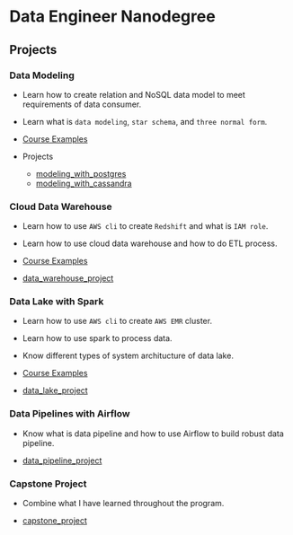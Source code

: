 # Data Engineer Nanodegree

## Projects

### Data Modeling

- Learn how to create relation and NoSQL data model to meet requirements of data consumer.
- Learn what is `data modeling`, `star schema`, and `three normal form`.

- [Course Examples](./data_modeling/course_examples/)
- Projects
  - [modeling_with_postgres](./data_modeling/modeling_with_postgres/)
  - [modeling_with_cassandra](./data_modeling/modeling_with_cassandra/)

### Cloud Data Warehouse
 - Learn how to use `AWS cli` to create `Redshift` and what is `IAM role`.
 - Learn how to use cloud data warehouse and how to do ETL process.

 - [Course Examples](./data_warehouse/course_examples/) 

 - [data_warehouse_project](./data_warehouse/course_project/)

### Data Lake with Spark
 - Learn how to use `AWS cli` to create `AWS EMR` cluster.
 - Learn how to use spark to process data. 
 - Know different types of system architucture of data lake.

 - [Course Examples](./data_lakes/data_lake_examples/)
 - [data_lake_project](./data_lakes/data_lake_project/) 

### Data Pipelines with Airflow
 - Know what is data pipeline and how to use Airflow to build robust data pipeline.

 - [data_pipeline_project](./data_pipeline/airflow_project/)

### Capstone Project
 - Combine what I have learned throughout the program.

 - [capstone_project](./capstone_project/)
